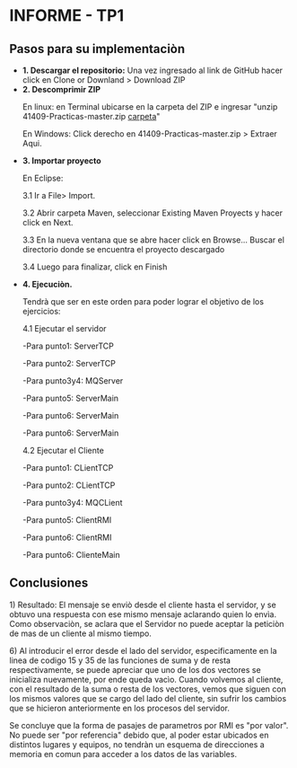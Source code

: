 ﻿# INFORME - TP1
 
## Pasos para su implementaciòn
<ul>
  <li>
    <b>1. Descargar el repositorio:</b>
    Una vez ingresado al link de GitHub hacer click en Clone or Downland > Download ZIP 
  </li>
  <li>
    <b>2. Descomprimir ZIP </b>
    <p>En linux: en Terminal ubicarse en la carpeta del ZIP e ingresar "unzip  41409-Practicas-master.zip  <u>carpeta</u>" </p>
    <p>En Windows: Click derecho en 41409-Practicas-master.zip > Extraer Aqui. </p>
  </li>
  <li>
    <b> 3. Importar proyecto</b> 
    <p>En Eclipse: </p> 
              <p> 3.1 Ir a File> Import. </p> 
              <p> 3.2 Abrir carpeta Maven, seleccionar Existing Maven Proyects y hacer click en Next. </p>
              <p> 3.3 En la nueva ventana que se abre hacer click en Browse... Buscar el directorio donde se encuentra el proyecto    
                   descargado</p>
              <p> 3.4 Luego para finalizar, click en Finish</p>
  </li>
   <li>
    <b>4. Ejecuciòn.</b>
    <p>Tendrà que ser en este orden para poder lograr el objetivo de los ejercicios: </p>
       <p>4.1 Ejecutar el servidor </p>
          <p>     -Para punto1: ServerTCP </p>
           <p>    -Para punto2: ServerTCP </p>
           <p>    -Para punto3y4: MQServer </p>
           <p>    -Para punto5: ServerMain </p>
           <p>    -Para punto6: ServerMain </p>
           <p>    -Para punto6: ServerMain </p>
       <p> 4.2 Ejecutar el Cliente
           <p>    -Para punto1: CLientTCP </p>
           <p>    -Para punto2: CLientTCP </p>
           <p>    -Para punto3y4: MQCLient </p>
           <p>    -Para punto5: ClientRMI </p>
           <p>    -Para punto6: ClientRMI </p>
           <p>    -Para punto6: ClienteMain </p>
   </li>
</ul>

## Conclusiones
<p> 1) Resultado: El mensaje se enviò desde el cliente hasta el servidor, y se obtuvo una respuesta con ese mismo mensaje aclarando quien lo envìa. Como observaciòn, se aclara que el Servidor no puede aceptar la peticiòn de mas de un cliente al mismo tiempo. </p>

<p> 6) Al introducir el error desde el lado del servidor, especificamente en la linea de codigo 15 y 35 de las funciones de suma y de resta respectivamente, se puede apreciar que uno de los dos vectores se inicializa nuevamente, por ende queda vacìo. 
Cuando volvemos al cliente, con el resultado de la suma o resta de los vectores, vemos que siguen con los mismos valores que se cargo del lado del cliente, sin sufrir los cambios que se hicieron anteriormente en los procesos del servidor. </p>
<p>Se concluye que la forma de pasajes de parametros por RMI es "por valor". No puede ser "por referencia" debido que, al poder estar ubicados en distintos lugares y equipos, no tendràn un esquema de direcciones a memoria en comun para acceder a los datos de las variables.</p>

